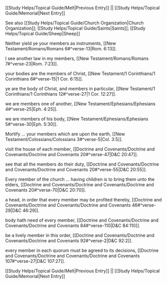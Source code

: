 [[Study Helps/Topical Guide/Melt|Previous Entry]]  ||  [[Study Helps/Topical Guide/Memorial|Next Entry]]

 See also [[Study Helps/Topical Guide/Church Organization|Church Organization]]; [[Study Helps/Topical Guide/Saints|Saints]]; [[Study Helps/Topical Guide/Sheep|Sheep]]

 Neither yield ye your members as instruments, [[New Testament/Romans/Romans 6#^verse-13|Rom. 6:13]].

 I see another law in my members, [[New Testament/Romans/Romans 7#^verse-23|Rom. 7:23]].

 your bodies are the members of Christ, [[New Testament/1 Corinthians/1 Corinthians 6#^verse-15|1 Cor. 6:15]].

 ye are the body of Christ, and members in particular, [[New Testament/1 Corinthians/1 Corinthians 12#^verse-27|1 Cor. 12:27]].

 we are members one of another, [[New Testament/Ephesians/Ephesians 4#^verse-25|Eph. 4:25]].

 we are members of his body, [[New Testament/Ephesians/Ephesians 5#^verse-30|Eph. 5:30]].

 Mortify ... your members which are upon the earth, [[New Testament/Colossians/Colossians 3#^verse-5|Col. 3:5]].

 visit the house of each member, [[Doctrine and Covenants/Doctrine and Covenants/Doctrine and Covenants 20#^verse-47|D&C 20:47]].

 see that all the members do their duty, [[Doctrine and Covenants/Doctrine and Covenants/Doctrine and Covenants 20#^verse-55|D&C 20:55]].

 Every member of the church ... having children is to bring them unto the elders, [[Doctrine and Covenants/Doctrine and Covenants/Doctrine and Covenants 20#^verse-70|D&C 20:70]].

 a head, in order that every member may be profited thereby, [[Doctrine and Covenants/Doctrine and Covenants/Doctrine and Covenants 46#^verse-29|D&C 46:29]].

 body hath need of every member, [[Doctrine and Covenants/Doctrine and Covenants/Doctrine and Covenants 84#^verse-110|D&C 84:110]].

 be a lively member in this order, [[Doctrine and Covenants/Doctrine and Covenants/Doctrine and Covenants 92#^verse-2|D&C 92:2]].

 every member in each quorum must be agreed to its decisions, [[Doctrine and Covenants/Doctrine and Covenants/Doctrine and Covenants 107#^verse-27|D&C 107:27]].

[[Study Helps/Topical Guide/Melt|Previous Entry]]  ||  [[Study Helps/Topical Guide/Memorial|Next Entry]]